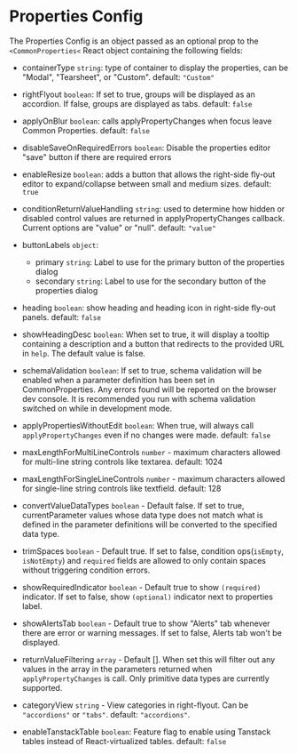 # Properties Config

The Properties Config is an object passed as an optional prop to the `<CommonProperties<` React object containing the following fields:

* containerType `string`: type of container to display the properties, can be "Modal", "Tearsheet", or "Custom".  default: `"Custom"`

* rightFlyout `boolean`: If set to true, groups will be displayed as an accordion. If false, groups are displayed as tabs. default: `false`

* applyOnBlur `boolean`: calls applyPropertyChanges when focus leave Common Properties.  default: `false`

* disableSaveOnRequiredErrors `boolean`: Disable the properties editor "save" button if there are required errors

* enableResize `boolean`: adds a button that allows the right-side fly-out editor to expand/collapse between small and medium sizes. default: `true`

* conditionReturnValueHandling `string`: used to determine how hidden or disabled control values are returned in applyPropertyChanges callback.  Current options are "value" or "null".  default: `"value"`

* buttonLabels `object`:
    - primary `string`: Label to use for the primary button of the properties dialog
    - secondary `string`: Label to use for the secondary button of the properties dialog

* heading `boolean`: show heading and heading icon in right-side fly-out panels. default: `false`

* showHeadingDesc `boolean`: When set to true, it will display a tooltip containing a description and a button that redirects to the provided URL in `help`. The default value is false.

* schemaValidation `boolean`: If set to true, schema validation will be enabled when a parameter definition has been set in CommonProperties. Any errors found will be reported on the browser dev console. It is recommended you run with schema validation switched on while in development mode.

* applyPropertiesWithoutEdit `boolean`: When true, will always call `applyPropertyChanges` even if no changes were made.  default: `false`

* maxLengthForMultiLineControls `number` - maximum characters allowed for multi-line string controls like textarea. default: 1024

* maxLengthForSingleLineControls `number` - maximum characters allowed for single-line string controls like textfield. default: 128

* convertValueDataTypes `boolean` - Default false. If set to true, currentParameter values whose data type does not match what is defined in the parameter definitions will be converted to the specified data type.

* trimSpaces `boolean` - Default true. If set to false, condition ops(`isEmpty`, `isNotEmpty`) and `required` fields are allowed to only contain spaces without triggering condition errors.

* showRequiredIndicator `boolean` - Default true to show `(required)` indicator. If set to false, show `(optional)` indicator next to properties label.

* showAlertsTab `boolean` - Default true to show "Alerts" tab whenever there are error or warning messages. If set to false, Alerts tab won't be displayed.

* returnValueFiltering `array` - Default []. When set this will filter out any values in the array in the parameters returned when `applyPropertyChanges` is call.  Only primitive data types are currently supported.

* categoryView `string` - View categories in right-flyout. Can be `"accordions"` or `"tabs"`. default: `"accordions"`.

* enableTanstackTable `boolean`: Feature flag to enable using Tanstack tables instead of React-virtualized tables. default: `false`
